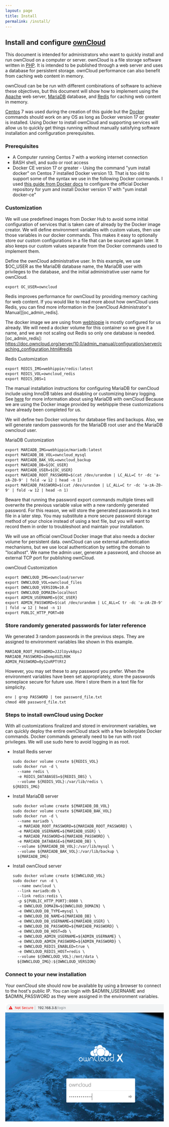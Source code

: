 ```yaml
---
layout: page
title: Install
permalink: /install/
---
```


## Install and configure [ownCloud]

This document is intended for administrators who want to quickly install
and run ownCloud on a computer or server. ownCloud is a file storage
software written in [PHP]. It is intended to be published through a web server 
and uses a database for persistent storage. ownCloud performance can also
benefit from caching web content in memory.

ownCloud can be be run with different combinations of software to achieve these
objectives, but this document will show how to implement using the [Apache]
web server, [MariaDB] database, and [Redis] for caching web content in memory.

[Centos] 7 was used during the creation of this guide but the [Docker] commands 
should work on any OS as long as Docker version 17 or greater is installed. 
Using Docker to install ownCloud and supporting services will allow us to 
quickly get things running without manually satisfying software installation 
and configuration prerequisites.

### Prerequisites

* A Computer running Centos 7 with a working internet connection
* BASH shell, and sudo or root access
* Docker CE version 17 or greater - Using the command "yum install docker"
  on Centos 7 installed Docker version 13. That is too old to support
  some of the syntax we use in the following Docker commands. I used
  [this guide from Docker docs][docker_repo] to configure the official 
  Docker repository for yum and install Docker version 17 with 
  "yum install docker-ce"

[docker_repo]: https://docs.docker.com/install/linux/docker-ce/centos/#set-up-the-repository

### Customization
We will use predefined images from Docker Hub to avoid some initial
configuration of services that is taken care of already by the Docker
image creator. We will define environment variables with custom values,
then use those variables in our docker commands. This makes it easy to
optionally store our custom configurations in a file that can be sourced again
later. It also keeps our custom values separate from the Docker
commands used to implement them.

Define the ownCloud administrative user. In this example, we use $OC_USER
as the MariaDB database name, the MariaDB user with privileges to the
database, and the initial administrative user name for ownCloud.
```
export OC_USER=owncloud
```

Redis improves performance for ownCloud by providing memory caching for web
content. If you would like to read more about how ownCloud uses Redis,
you can find more information in the [ownCloud Administrator's Manual][oc_admin_redis].

The docker image we are using from [webhippie] is mostly configured for us already.
We will need a docker volume for this container so we give it a name, and we are 
not scaling out Redis so only one database is needed.
[oc_admin_redis]: https://doc.owncloud.org/server/10.0/admin_manual/configuration/server/caching_configuration.html#redis

Redis Customization
```
export REDIS_IMG=webhippie/redis:latest
export REDIS_VOL=owncloud_redis
export REDIS_DBS=1
```

The manual installation instructions for configuring MariaDB for ownCloud 
include using InnoDB tables and disabling or customizing binary logging. 
See [here][oc_mariadb] for more information about using MariaDB with ownCloud
Because we are using the Docker image provided by webhippie these
customizations have already been completed for us.

We will define two Docker volumes for database files and backups. Also,
we will generate random passwords for the MariaDB root user and the MariaDB
owncloud user.

MariaDB Customization
```
export MARIADB_IMG=webhippie/mariadb:latest
export MARIADB_DB_VOL=owncloud_mysql
export MARIADB_BAK_VOL=owncloud_backup
export MARIADB_DB=${OC_USER}
export MARIADB_USER=${OC_USER}
export MARIADB_ROOT_PASSWORD=$(cat /dev/urandom | LC_ALL=C tr -dc 'a-zA-Z0-9' | fold -w 12 | head -n 1)
export MARIADB_PASSWORD=$(cat /dev/urandom | LC_ALL=C tr -dc 'a-zA-Z0-9' | fold -w 12 | head -n 1)
```

Beware that running the password export commands multiple times will overwrite the
previous variable value with a new randomly generated password. For this
reason, we will store the generated passwords in a text file in a later step.
You may substitute a more secure password storage method of your
choice instead of using a text file, but you will want to record them
in order to troubleshoot and maintain your installation.

We will use an official ownCloud Docker image that also needs a docker volume for persistent data. 
ownCloud can use external authentication mechanisms, but we use local authentication by setting
the domain to "localhost". We name the admin user, generate a password, and choose an
external TCP port for publishing ownCloud.

ownCloud Customization
```
export OWNCLOUD_IMG=owncloud/server
export OWNCLOUD_VOL=owncloud_files
export OWNCLOUD_VERSION=10.0
export OWNCLOUD_DOMAIN=localhost
export ADMIN_USERNAME=${OC_USER}
export ADMIN_PASSWORD=$(cat /dev/urandom | LC_ALL=C tr -dc 'a-zA-Z0-9' | fold -w 12 | head -n 1)
export PUBLIC_HTTP_PORT=80
```

### Store randomly generated passwords for later reference
We generated 3 random passwords in the previous steps. They are assigned
to environment variables like shown in this example.
```
MARIADB_ROOT_PASSWORD=JJJlUyvk8psJ
MARIADB_PASSWORD=iDompXUZLR0K
ADMIN_PASSWORD=0yS2oRPTtRt2
```
However, you may set these to any password you prefer. When
the environment variables have been set appropriately, store the
passwords someplace secure for future use. Here I store them
in a text file for simplicity.

```
env | grep PASSWORD | tee password_file.txt
chmod 400 password_file.txt
```

### Steps to install ownCloud using Docker
With all customizations finalized and stored in environment
variables, we can quickly deploy the entire ownCloud stack with 
a few boilerplate Docker commands. Docker commands generally
need to be run with root privileges. We will use sudo here
to avoid logging in as root.

* Install Redis server
  ```
  sudo docker volume create ${REDIS_VOL}
  sudo docker run -d \
    --name redis \
    -e REDIS_DATABASES=${REDIS_DBS} \
    --volume ${REDIS_VOL}:/var/lib/redis \
  ${REDIS_IMG}
  ```
* Install MariaDB server
  ```
  sudo docker volume create ${MARIADB_DB_VOL}
  sudo docker volume create ${MARIADB_BAK_VOL}
  sudo docker run -d \
    --name mariadb \
    -e MARIADB_ROOT_PASSWORD=${MARIADB_ROOT_PASSWORD} \
    -e MARIADB_USERNAME=${MARIADB_USER} \
    -e MARIADB_PASSWORD=${MARIADB_PASSWORD} \
    -e MARIADB_DATABASE=${MARIADB_DB} \
    --volume ${MARIADB_DB_VOL}:/var/lib/mysql \
    --volume ${MARIADB_BAK_VOL}:/var/lib/backup \
    ${MARIADB_IMG}
  ```
* Install ownCloud server
  ```
  sudo docker volume create ${OWNCLOUD_VOL}
  sudo docker run -d \
    --name owncloud \
    --link mariadb:db \
    --link redis:redis \
    -p ${PUBLIC_HTTP_PORT}:8080 \
    -e OWNCLOUD_DOMAIN=${OWNCLOUD_DOMAIN} \
    -e OWNCLOUD_DB_TYPE=mysql \
    -e OWNCLOUD_DB_NAME=${MARIADB_DB} \
    -e OWNCLOUD_DB_USERNAME=${MARIADB_USER} \
    -e OWNCLOUD_DB_PASSWORD=${MARIADB_PASSWORD} \
    -e OWNCLOUD_DB_HOST=db \
    -e OWNCLOUD_ADMIN_USERNAME=${ADMIN_USERNAME} \
    -e OWNCLOUD_ADMIN_PASSWORD=${ADMIN_PASSWORD} \
    -e OWNCLOUD_REDIS_ENABLED=true \
    -e OWNCLOUD_REDIS_HOST=redis \
    --volume ${OWNCLOUD_VOL}:/mnt/data \
    ${OWNCLOUD_IMG}:${OWNCLOUD_VERSION}
  ```

### Connect to your new installation

Your ownCloud site should now be available by using a browser to connect to the
host's public IP. You can login with $ADMIN_USERNAME and $ADMIN_PASSWORD
as they were assigned in the environment variables.

![Login page](/images/login.png)

[ownCloud]: https://owncloud.org/
[Centos]: https://www.centos.org/
[Docker]: https://www.Docker.com/
[PHP]: https://www.php.net/
[Redis]: https://redislabs.com/
[MariaDB]: https://mariadb.com/
[Apache]: https://httpd.apache.org/
[webhippie]: https://hub.docker.com/u/webhippie/
[oc_mariadb]: https://doc.owncloud.org/server/latest/admin_manual/configuration/database/linux_database_configuration.html#mysql-mariadb-with-binary-logging-enabled
